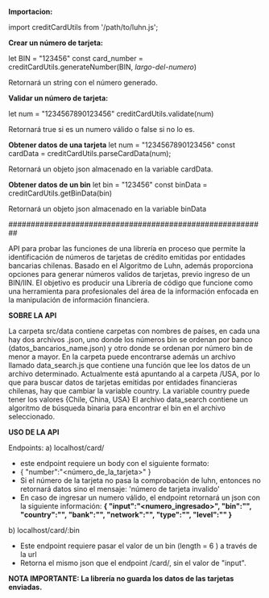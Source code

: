 **Importacion:**

  import creditCardUtils from '/path/to/luhn.js';

**Crear un número de tarjeta:**

  let BIN = "123456" 
  const card_number = creditCardUtils.generateNumber(BIN, _largo-del-numero_)

Retornará un string con el número generado.


**Validar un número de tarjeta:**

  let num = "1234567890123456"
  creditCardUtils.validate(num)

Retornará true si es un numero válido o false si no lo es.

**Obtener datos de una tarjeta**
  let num = "1234567890123456" 
  const cardData = creditCardUtils.parseCardData(num);

Retornará un objeto json almacenado en la variable cardData.

**Obtener datos de un bin**
  let bin = "123456"
  const binData = creditCardUtils.getBinData(bin)

Retornará un objeto json almacenado en la variable binData

##########################################################

API para probar las funciones de una librería en proceso que permite la identificación de números de tarjetas de crédito emitidas por entidades bancarias chilenas. Basado en el Algoritmo de Luhn, además proporciona opciones para generar números validos de tarjetas, previo ingreso de un BIN/IIN.
El objetivo es producir una Librería de código que funcione como una herramienta para profesionales del área de la información enfocada en la manipulación de información financiera.

**SOBRE LA API**

La carpeta src/data contiene carpetas con nombres de países, en cada una hay dos archivos .json, uno donde los números bin se ordenan por banco (datos_bancarios_name.json) y otro donde se ordenan por número bin de menor a mayor.
En la carpeta puede encontrarse además un archivo llamado data_search.js que contiene una función que lee los datos de un archivo determinado. Actualmente está apuntando al a carpeta /USA, por lo que para buscar datos de tarjetas emitidas por entidades financieras chilenas, hay que cambiar la variable country.
La variable country puede tener los valores {Chile, China, USA}
El archivo data_search contiene un algoritmo de búsqueda binaria para encontrar el bin en el archivo seleccionado. 

**USO DE LA API**

Endpoints:
a) localhost/card/
  - este endpoint requiere un body con el siguiente formato:
  - { "number":"<número_de_la_tarjeta>" }
  - Si el número de la tarjeta no pasa la comprobación de luhn, entonces no retornará datos sino el mensaje: 'número de tarjeta invalido'
  - En caso de ingresar un numero válido, el endpoint retornará un json con la siguiente información:
    __{
      "input":"<numero_ingresado>",
      "bin":"<bin>",
      "country":"<country>",
      "bank":"<bank>",
      "network":"<network>",
      "type":"<type>",
      "level":"<level>"
    }__
    
b) localhost/card/:bin
  - Este endpoint requiere pasar el valor de un bin (length = 6 ) a través de la url
  - Retorna el mismo json que el endpoint /card/, sin el valor de "input".



**NOTA IMPORTANTE: La librería no guarda los datos de las tarjetas enviadas.**
